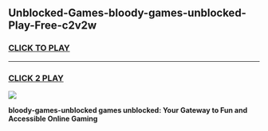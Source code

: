 
## Unblocked-Games-bloody-games-unblocked-Play-Free-c2v2w
<h3>
<a href="https://premium76.site?title=bloody-games-unblocked&ref=15A">CLICK TO PLAY</a></h3>
<hr>

<h3>
<a href="https://premium76.site?title=bloody-games-unblocked&ref=15A">CLICK 2 PLAY</a>
  
</h3>

<a href="https://premium76.site?title=bloody-games-unblocked&ref=15A"><img src="https://clearcache.store/games.png"></a>


**bloody-games-unblocked games unblocked: Your Gateway to Fun and Accessible Online Gaming**
